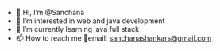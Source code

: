 - 👋 Hi, I’m @Sanchana
- 👀 I’m interested in web and java development
- 🌱 I’m currently learning java full stack
- 📫 How to reach me 📧email: sanchanashankars@gmail.com

